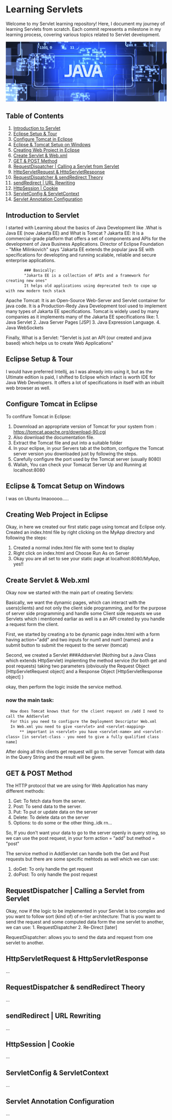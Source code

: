 # Learning Servlets

Welcome to my Servlet learning repository! Here, I document my journey of learning Servlets from scratch. Each commit represents a milestone in my learning process, covering various topics related to Servlet development.

![Servlet Logo](assets/images/javaBanner.png)

## Table of Contents

1. [Introduction to Servlet](#introduction-to-servlet)
2. [Eclipse Setup & Tour](#eclipse-setup--tour)
3. [Configure Tomcat in Eclipse](#configure-tomcat-in-eclipse)
4. [Eclipse & Tomcat Setup on Windows](#eclipse--tomcat-setup-on-windows)
5. [Creating Web Project in Eclipse](#creating-web-project-in-eclipse)
6. [Create Servlet & Web.xml](#create-servlet--webxml)
7. [GET & POST Method](#get--post-method)
8. [RequestDispatcher | Calling a Servlet from Servlet](#requestdispatcher--calling-a-servlet-from-servlet)
9. [HttpServletRequest & HttpServletResponse](#httpservletrequest--httpservletresponse)
10. [RequestDispatcher & sendRedirect Theory](#requestdispatcher--sendredirect-theory)
11. [sendRedirect | URL Rewriting](#sendredirect--url-rewriting)
12. [HttpSession | Cookie](#httpsession--cookie)
13. [ServletConfig & ServletContext](#servletconfig--servletcontext)
14. [Servlet Annotation Configuration](#servlet-annotation-configuration)

## Introduction to Servlet

I started with Learning about the basics of Java Development like .What is Java EE (now Jakarta EE) and What is Tomcat ?
Jakarta EE: It is a commercial-grade platform that offers a set of components and APIs for the development of Java Business Applications.
            Director of Eclipse Foundation - "Mike Milinkovich" says "Jakarta EE extends the popular java SE with specifications for                    developting and running scalable, reliable and secure enterprise applications.

            ### Basically: 
            "Jakarta EE is a collection of APIs and a framework for creating new ones"
            It helps old applications using deprecated tech to cope up with new modern tech stack
Apache Tomcat: It is an Open-Source Web-Server and Servlet container for java code.
               It is a Production-Redy Java Development tool used to implement many types of Jakarta EE specifications.
               Tomcat is widely used by many companies as it implements many of the Jakarta EE specifications like:
                 1. Java Servlet
                 2. Java Server Pages [JSP]
                 3. Java Expression Language.
                 4. Java WebSockets

Finally, What is a Servlet:
"Servlet is just an API (our created and java based) which helps us to create Web Applications"

## Eclipse Setup & Tour

I would have preferred Intellij, as I was already into using it, but as the Ultimate edition is paid, I shifted to Eclipse which infact is worth IDE for Java Web Developers. 
It offers a lot of specifications in itself with an inbuilt web browser as well.


## Configure Tomcat in Eclipse

To confifure Tomcat in Eclipse: 
  1. Downnload an appropriate version of Tomcat for your system from : https://tomcat.apache.org/download-90.cgi
  2. Also download the documentation file.
  3. Extract the Tomcat file and put into a suitable folder
  4. In your eclipse, in your Servers tab at the bottom, configure the Tomcat server version you downloaded just by following the steps.
  5. Carefully configure the port used by the Tomcat server (usually 8080)
  6. Wallah, You can check your Tomacat Server Up and Running at localhost:8080

## Eclipse & Tomcat Setup on Windows

I was on Ubuntu lmaooooo.....

## Creating Web Project in Eclipse

Okay, in here we created our first static page using tomcat and Eclipse only.
Created an index.html file by right clicking on the MyApp directory and following the steps:
  1. Created a normal index.html file with some text to display
  2. Right click on index.html and Choose Run As on Server
  3. Okay you are all set to see your static page at localhost:8080/MyApp, yes!!


## Create Servlet & Web.xml

Okay now we started with the main part of creating Servlets:

Basically, we want the dynamic pages, which can interact with the users(clients) and not only the client side programming, 
and for the purpose of server side programming and handle some Client side requests we use Servlets which i mentioned earliar as well is a an API created by you handle a request form the client.

First, we started by creating a to be dynamic page index.html with a form having action="add" and two inputs for num1 and num1 (names) and 
a  submit button to submit the request to the server (tomcat)

Second, we created a Servlet ###Addservlet (Nothing but a Java Class which extends HttpServlet) implemting the method service (for both get and post requests) taking two parameters (obviously the Request Object [HttpServletRequest object] and a Response Object [HttpServletResponse object] ) 

okay, then perform the logic inside the service method.

  ### now the main task:
      How does Tomcat knows that for the client request on /add I need to call the AddServlet
      For this you need to configure the Deployment Descriptor Web.xml 
      In Web.xml you need to give <servlet> and <servlet-mapping>
          ** important in <servlet> you have <servlet-name> and <servlet-class> [in servlet-class - you need to give a fully qualified class name]

After doing all this clients get request will go to the server Tomcat with data in the Query String and the result will be given.

## GET & POST Method

The HTTP protocol that we are using for Web Application has many different methods: 
  1. Get: To fetch data from the server.
  2. Post: To send data to the server.
  3. Put: To put or update data on the server
  4. Delete: To delete data on the server
  5. Options: to do some or the other thing..idk rn...
     
So, If you don't want your data to go to the server openly in query string, so we can use the post request, in your form action = "add" but method = "post"

The service method in AddServlet can handle both the Get and Post requests but there are some specific mehtods as well which we can use:
  1. doGet: To only handle the get request
  2. doPost: To only handle the post request

## RequestDispatcher | Calling a Servlet from Servlet

Okay, now if the logic to be implemented in your Servlet is too complex and you want to follow sort (kind of) of n-tier architecture:
  That is you want to send the request and some computed data form the one servlet to another, we can use:
    1. RequestDispatcher 
    2. Re-Direct [later]

  RequestDispatcher: allows you to send the data and request from one servlet to another.

## HttpServletRequest & HttpServletResponse

...

## RequestDispatcher & sendRedirect Theory

...

## sendRedirect | URL Rewriting

...

## HttpSession | Cookie

...

## ServletConfig & ServletContext

...

## Servlet Annotation Configuration

...

